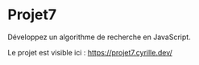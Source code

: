 # Projet7
Développez un algorithme de recherche en JavaScript.

Le projet est visible ici : https://projet7.cyrille.dev/